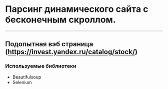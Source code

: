 # Парсинг динамического сайта с бесконечным скроллом.
____
## Подопытная вэб страница **(https://invest.yandex.ru/catalog/stock/)**
### Используемые библиотеки
  - Beautifulsoup
  - Selenium
  
